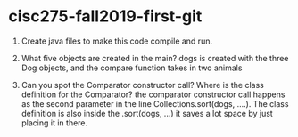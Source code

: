 # cisc275-fall2019-first-git
1. Create java files to make this code compile and run.

2. What five objects are created in the main?
	dogs is created with the three Dog objects, and the compare function takes in two animals


3. Can you spot the Comparator constructor call? Where is the class definition for the Comparator?
	the comparator constructor call happens as the second parameter in the line Collections.sort(dogs, ....). The class definition is also inside the .sort(dogs, ...) it saves a lot space by just placing it in there.
